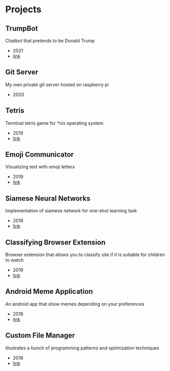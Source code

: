 # Projects

## TrumpBot

Chatbot that pretends to be Donald Trump
- 2021
- [link](https://github.com/SmirnovAlexander/chatbot)

## Git Server

My own private git server hosted on raspberry pi
- 2020

## Tetris

Terminal tetris game for \*nix operating system

- 2019
- [link](https://github.com/SmirnovAlexander/Tetris)

## Emoji Communicator

Visualizing text with emoji letters
- 2019
- [link](https://github.com/SmirnovAlexander/EmojiCommunicator)

## Siamese Neural Networks

Implementation of siamese network for one-shot learning task
- 2019
- [link](https://github.com/SmirnovAlexander/OneShotLearningSiameseNetworks)


## Classifying Browser Extension

Browser extension that allows you to classify site if it is suitable for
children to watch
- 2019
- [link](https://github.com/SmirnovAlexander/WebsiteClassifier)

## Android Meme Application

An android app that show memes depending on your preferences
- 2018
- [link](https://github.com/SmirnovAlexander/MemDer)

## Custom File Manager

Illustrates a bunch of programming patterns and optimization techniques
- 2018
- [link](https://github.com/SmirnovAlexander/SuperManager)
